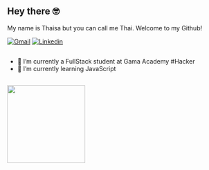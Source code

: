 ## Hey there 🤓 <br>
My name is Thaisa but you can call me Thai. Welcome to my Github!

<div>
  <a href="mailto: thaisacontar@gmail.com"><img src="https://img.shields.io/badge/Gmail-red?style=flat&logo=Gmail&logoColor=white" alt="Gmail" /></a>
  <a href="https://www.linkedin.com/in/thaisacontar/" target="_blank"><img src="https://img.shields.io/badge/LinkedIn-blue?style=flat&logo=linkedin&labelColor=blue" alt="Linkedin" /></a>
</div>

##

- 🔭 I’m currently a FullStack student at Gama Academy #Hacker
- 🌱 I’m currently learning JavaScript

##

<div>
  <img height="180em" src="https://github-readme-stats.vercel.app/api/top-langs/?username=thaisacontar&layout=compact&langs_count=8&theme=radical"/>
</div>
